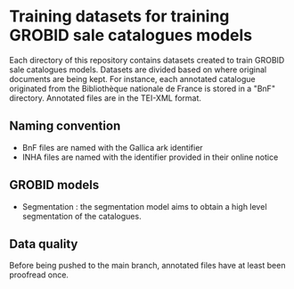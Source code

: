 # Training datasets for training GROBID sale catalogues models

Each directory of this repository contains datasets created to train GROBID sale catalogues models. Datasets are divided based on where original documents are being kept. For instance, each annotated catalogue originated from the Bibliothèque nationale de France is stored in a "BnF" directory. Annotated files are in the TEI-XML format.

## Naming convention

* BnF files are named with the Gallica ark identifier
* INHA files are named with the identifier provided in their online notice

## GROBID models

* Segmentation : the segmentation model aims to obtain a high level segmentation of the catalogues. 

## Data quality

Before being pushed to the main branch, annotated files have at least been proofread once. 
